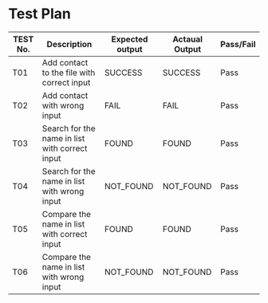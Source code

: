 # Test Plan
| TEST No. | Description | Expected output | Actaual Output | Pass/Fail |
|----------|-------------|-----------------|----------------|-----------|
|   T01    | Add contact to the file with correct input | SUCCESS | SUCCESS | Pass |
|   T02    | Add contact with wrong input | FAIL | FAIL | Pass |
|   T03    | Search for the name in list with correct input | FOUND | FOUND | Pass |
|   T04    | Search for the name in list with wrong input | NOT_FOUND | NOT_FOUND | Pass |
|   T05    | Compare the name in list with correct input | FOUND | FOUND | Pass |
|   T06    | Compare the name in list with wrong input | NOT_FOUND | NOT_FOUND | Pass |
